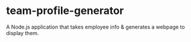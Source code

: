 # team-profile-generator
A Node.js application that takes employee info &amp; generates a webpage to display them.
